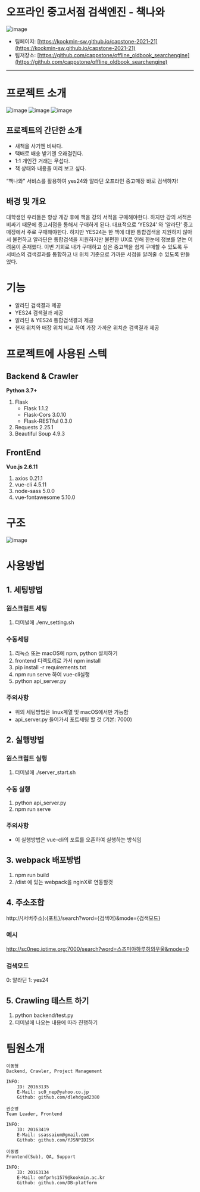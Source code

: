 # 오프라인 중고서점 검색엔진 - 책나와
![image](https://user-images.githubusercontent.com/4518740/119306204-cd4d8480-bca4-11eb-9de7-0b76262c2711.png)

* 팀페이지: [https://kookmin-sw.github.io/capstone-2021-21](https://kookmin-sw.github.io/capstone-2021-21)
* 팀저장소: [https://github.com/cappstone/offline_oldbook_searchengine](https://github.com/cappstone/offline_oldbook_searchengine)

---

# 프로젝트 소개
![image](https://user-images.githubusercontent.com/4518740/119306722-8c09a480-bca5-11eb-9a98-d38a174e8b23.png)
![image](https://user-images.githubusercontent.com/4518740/119306765-9e83de00-bca5-11eb-816b-495d1af75673.png)
![image](https://user-images.githubusercontent.com/4518740/119306728-8f049500-bca5-11eb-8fb8-6bd7d367cc05.png)

## 프로젝트의 간단한 소개

- 새책을 사기엔 비싸다.
- 택배로 배송 받기엔 오래걸린다.
- 1:1 개인간 거래는 무섭다.
- 책 상태와 내용을 미리 보고 싶다.

“책나와” 서비스를 활용하여 yes24와 알라딘 오프라인 중고매장 바로 검색하자!

## 배경 및 개요

대학생인 우리들은 항상 개강 후에 책을 강의 서적을 구매해야한다. 하지만 강의 서적은 비싸기 때문에 중고서점을 통해서 구매하게 된다. 대표적으로 ‘YES24’ 와 ‘알라딘’ 중고매장에서 주로 구매해야한다. 하지만 YES24는 한 책에 대한 통합검색을 지원하지 않아서 불편하고 알라딘은 통합검색을 지원하지만 불편한 UX로 인해 한눈에 정보를 얻는 어려움이 존재했다.
이번 기회로 내가 구매하고 싶은 중고책을 쉽게 구매할 수 있도록 두 서비스의 검색결과를 통합하고 내 위치 기준으로 가까운 서점을 알려줄 수 있도록 만들었다.

# 기능

- 알라딘 검색결과 제공
- YES24 검색결과 제공
- 알라딘 & YES24 통합검색결과 제공
- 현재 위치와 매장 위치 비교 하여 가장 가까운 위치순 검색결과 제공

# 프로젝트에 사용된 스텍

## Backend & Crawler

**Python 3.7+**

1. Flask
    - Flask 1.1.2
    - Flask-Cors 3.0.10
    - Flask-RESTful 0.3.0
2. Requests 2.25.1
3. Beautiful Soup 4.9.3

## FrontEnd

**Vue.js 2.6.11**

1. axios 0.21.1
2. vue-cli 4.5.11
3. node-sass 5.0.0
4. vue-fontawesome 5.10.0

# 구조
![image](https://user-images.githubusercontent.com/4518740/119306359-fff77d00-bca4-11eb-9160-5f0e9be799da.png)


# 사용방법

## 1. 세팅방법
### 원스크립트 세팅
1. 터미널에 ./env_setting.sh
### 수동세팅
1. 리눅스 또는 macOS에 npm, python 설치하기
2. frontend 디렉토리로 가서 npm install
3. pip install -r requirements.txt
4. npm run serve 하여 vue-cli실행
5. python api_server.py
### 주의사항
* 위의 세팅방법은 linux계열 및 macOS에서만 가능함
* api_server.py 들어가서 포트세팅 할 것 (기본: 7000)

## 2. 실행방법
### 원스크립트 실행
1. 터미널에 ./server_start.sh
### 수동 실행
1. python api_server.py
2. npm run serve
### 주의사항
* 이 실행방법은 vue-cli의 포트를 오픈하여 실행하는 방식임

## 3. webpack 배포방법
1. npm run build
2. /dist 에 있는 webpack을 nginX로 연동할것

## 4. 주소조합
http://{서버주소}:{포트}/search?word={검색어}&mode={검색모드}
### 예시
http://sc0nep.iptime.org:7000/search?word=스즈미야하루히의우울&mode=0
### 검색모드
0: 알라딘
1: yes24

## 5. Crawling 테스트 하기
1. python backend/test.py
2. 터미널에 나오는 내용에 따라 진행하기

# 팀원소개

```
이동형
Backend, Crawler, Project Management

INFO:
	ID: 20163135
	E-Mail: sc0_nep@yahoo.co.jp
	Github: github.com/dlehdgud2380
```

```
권순영
Team Leader, Frontend

INFO:
	ID: 20163419
	E-Mail: ssassaium@gmail.com
	Github: github.com/YJSNPIDISK
```

```
이동범
Frontend(Sub), QA, Support

INFO:
	ID: 20163134
	E-Mail: emfprhs1579@kookmin.ac.kr
	Github: github.com/DB-platform
```
